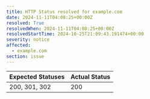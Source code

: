 ```yaml
---
title: HTTP Status resolved for example.com
date: 2024-11-11T04:08:25+00:00Z
resolved: True
resolvedWhen: 2024-11-11T04:08:25+00:00Z
resolvedStartTime: 2024-10-25T21:09:43.191474+00:00
severity: notice
affected:
  - example.com
section: issue
---
```


| Expected Statuses | Actual Status  |
|-------------------|----------------|
| 200, 301, 302 | 200 |
